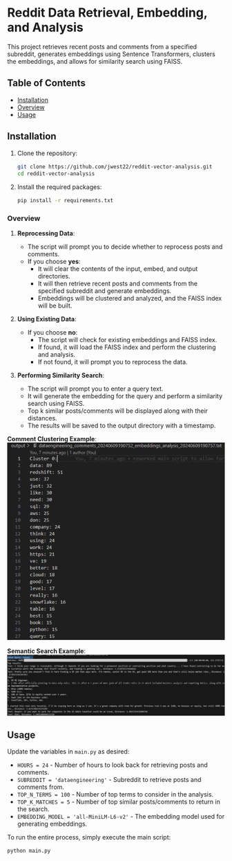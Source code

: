 # Reddit Data Retrieval, Embedding, and Analysis

This project retrieves recent posts and comments from a specified subreddit, generates embeddings using Sentence Transformers, clusters the embeddings, and allows for similarity search using FAISS.

## Table of Contents
- [Installation](#installation)
- [Overview](#overview)
- [Usage](#usage)

## Installation

1. Clone the repository:
    ```bash
    git clone https://github.com/jwest22/reddit-vector-analysis.git
    cd reddit-vector-analysis
    ```

2. Install the required packages:
    ```bash
    pip install -r requirements.txt
    ```

### Overview

1. **Reprocessing Data**:
    * The script will prompt you to decide whether to reprocess posts and comments.
    * If you choose **yes**:
        * It will clear the contents of the input, embed, and output directories.
        * It will then retrieve recent posts and comments from the specified subreddit and generate embeddings.
        * Embeddings will be clustered and analyzed, and the FAISS index will be built.

2. **Using Existing Data**:
    * If you choose **no**:
        * The script will check for existing embeddings and FAISS index.
        * If found, it will load the FAISS index and perform the clustering and analysis.
        * If not found, it will prompt you to reprocess the data.

3. **Performing Similarity Search**:
    * The script will prompt you to enter a query text.
    * It will generate the embedding for the query and perform a similarity search using FAISS.
    * Top k similar posts/comments will be displayed along with their distances.
    * The results will be saved to the output directory with a timestamp.

**Comment Clustering Example**:
![Description of Image](comment-cluster-example.png)

**Semantic Search Example**:
![Description of Image](semantic-search-example.png)

## Usage

Update the variables in `main.py` as desired:
* `HOURS = 24` - Number of hours to look back for retrieving posts and comments.
* `SUBREDDIT = 'dataengineering'` - Subreddit to retrieve posts and comments from.
* `TOP_N_TERMS = 100` - Number of top terms to consider in the analysis.
* `TOP_K_MATCHES = 5` - Number of top similar posts/comments to return in the search.
* `EMBEDDING_MODEL = 'all-MiniLM-L6-v2'` - The embedding model used for generating embeddings.

To run the entire process, simply execute the main script:

```bash
python main.py
```
